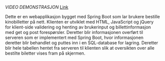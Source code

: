 *VIDEO DEMONSTRASJON*
[Link](https://www.youtube.com/watch?v=yIcsv5vae5w)


Dette er en webapplikasjon bygget med Spring Boot som lar brukere bestille kinobilletter på nett. 
Klienten er utviklet med HTML, JavaScript og jQuery for klient-side validering og henting av brukerinput og billettinformasjon med get og post forespørsler. 
Deretter blir informasjonen overført til serveren som er implementert med Spring Boot, hvor informasjonen deretter blir behandlet og puttes inn i en SQL-database for lagring.
Deretter blir hele tabellen hentet fra serveren til klienten slik at oversikten over alle bestilte biletter vises fram på skjermen.
